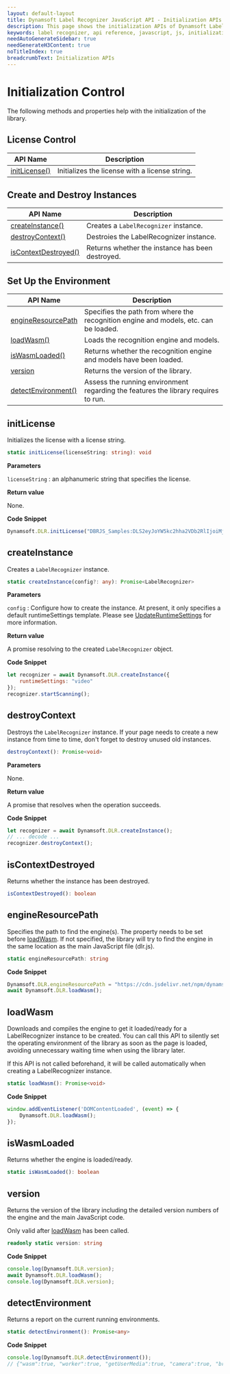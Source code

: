```yaml
---
layout: default-layout
title: Dynamsoft Label Recognizer JavaScript API - Initialization APIs
description: This page shows the initialization APIs of Dynamsoft Label Recognizer JavaScript SDK.
keywords: label recognizer, api reference, javascript, js, initialization
needAutoGenerateSidebar: true
needGenerateH3Content: true
noTitleIndex: true
breadcrumbText: Initialization APIs
---
```


# Initialization Control

The following methods and properties help with the initialization of the library.

## License Control

| API Name | Description |
|---|---|
| [initLicense()](#initLicense) | Initializes the license with a license string. |

## Create and Destroy Instances

| API Name | Description |
|---|---|
| [createInstance()](#createinstance) | Creates a `LabelRecognizer` instance. |
| [destroyContext()](#destroycontext) | Destroies the LabelRecognizer instance. |
| [isContextDestroyed()](#iscontextdestroyed) | Returns whether the instance has been destroyed. |

## Set Up the Environment

| API Name | Description |
|---|---|
| [engineResourcePath](#engineresourcepath) | Specifies the path from where the recognition engine and models, etc. can be loaded. |
| [loadWasm()](#loadwasm) | Loads the recognition engine and models. |
| [isWasmLoaded()](#iswasmloaded) | Returns whether the recognition engine and models have been loaded. |
| [version](#version) | Returns the version of the library. |
| [detectEnvironment()](#detectenvironment) | Assess the running environment regarding the features the library requires to run. |

## initLicense

Initializes the license with a license string.

```typescript
static initLicense(licenseString: string): void
```

**Parameters**

`licenseString` : an alphanumeric string that specifies the license.

**Return value**

None.

**Code Snippet**

```js
Dynamsoft.DLR.initLicense("DBRJS_Samples:DLS2eyJoYW5kc2hha2VDb2RlIjoiMjAwMDAwLWRicl9qc19zYW1wbGVzIiwib3JnYW5pemF0aW9uSUQiOiIyMDAwMDAifQ==");
```

## createInstance

Creates a `LabelRecognizer` instance.

```typescript
static createInstance(config?: any): Promise<LabelRecognizer>
```

**Parameters**

`config` : Configure how to create the instance. At present, it only specifies a default runtimeSettings template. Please see [UpdateRuntimeSettings](settings.md#updateruntimesettings) for more information.

**Return value**

A promise resolving to the created `LabelRecognizer` object.

**Code Snippet**

```js
let recognizer = await Dynamsoft.DLR.createInstance({
    runtimeSettings: "video"
});
recognizer.startScanning();
```

## destroyContext

Destroys the `LabelRecognizer` instance. If your page needs to create a new instance from time to time, don't forget to destroy unused old instances.

```typescript
destroyContext(): Promise<void>
```

**Parameters**

None.

**Return value**

A promise that resolves when the operation succeeds.

**Code Snippet**

```js
let recognizer = await Dynamsoft.DLR.createInstance();
// ... decode ...
recognizer.destroyContext();
```

## isContextDestroyed

Returns whether the instance has been destroyed.

```typescript
isContextDestroyed(): boolean
```

## engineResourcePath

Specifies the path to find the engine(s). The property needs to be set before [loadWasm](#loadwasm). If not specified, the library will try to find the engine in the same location as the main JavaScript file (dlr.js).

```typescript
static engineResourcePath: string
```

**Code Snippet**

```js
Dynamsoft.DLR.engineResourcePath = "https://cdn.jsdelivr.net/npm/dynamsoft-javascript-barcode@8.6.1/dist/";
await Dynamsoft.DLR.loadWasm();
```

## loadWasm

Downloads and compiles the engine to get it loaded/ready for a LabelRecognizer instance to be created. You can call this API to silently set the operating environment of the library as soon as the page is loaded, avoiding unnecessary waiting time when using the library later.

If this API is not called beforehand, it will be called automatically when creating a LabelRecognizer instance.

```typescript
static loadWasm(): Promise<void>
```

**Code Snippet**

```js
window.addEventListener('DOMContentLoaded', (event) => {
    Dynamsoft.DLR.loadWasm();
});
```

## isWasmLoaded

Returns whether the engine is loaded/ready.

```typescript
static isWasmLoaded(): boolean
```

## version

Returns the version of the library including the detailed version numbers of the engine and the main JavaScript code.

Only valid after [loadWasm](#loadwasm) has been called.

```typescript
readonly static version: string
```

**Code Snippet**

```js
console.log(Dynamsoft.DLR.version);
await Dynamsoft.DLR.loadWasm();
console.log(Dynamsoft.DLR.version);
```

## detectEnvironment

Returns a report on the current running environments.

```typescript
static detectEnvironment(): Promise<any>
```

**Code Snippet**

```js
console.log(Dynamsoft.DLR.detectEnvironment());
// {"wasm":true, "worker":true, "getUserMedia":true, "camera":true, "browser":"Chrome", "version":90, "OS":"Windows"}
```
